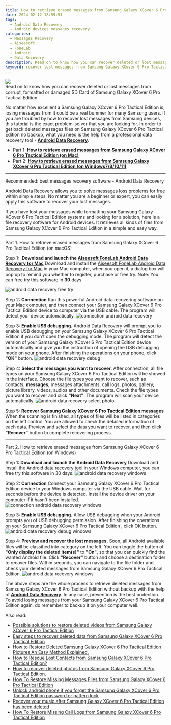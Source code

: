 ```yaml
---
title: How to retrieve erased messages from Samsung Galaxy XCover 6 Pro Tactical Edition
date: 2024-02-12 18:59:51
tags: 
  - Android Data Recovery
  - Android devices messages recovery
categories: 
  - Messages Recovery
  - Aiseesoft
  - FoneLab
  - Android
  - Data Recovery
description: Read on to know how you can recover deleted or lost messages from corrupt, formatted or damaged SD Card of Samsung Galaxy XCover 6 Pro Tactical Edition.
keyword: recover lost messages from Samsung Galaxy XCover 6 Pro Tactical Edition,retrieve wiped text messages Samsung Galaxy XCover 6 Pro Tactical Edition,broken Samsung Galaxy XCover 6 Pro Tactical Edition text messages recovery solution,restore deleted text messages files on Samsung Galaxy XCover 6 Pro Tactical Edition,Samsung Galaxy XCover 6 Pro Tactical Edition messages recovery,Regain missing messages on Samsung Galaxy XCover 6 Pro Tactical Edition,recover deleted messages 2018 for Samsung Galaxy XCover 6 Pro Tactical Edition,Samsung Galaxy XCover 6 Pro Tactical Edition messages deleted itself,how to refind deleted messages from Samsung Galaxy XCover 6 Pro Tactical Edition,extract data from water damaged phone Samsung Galaxy XCover 6 Pro Tactical Edition,does the Samsung Galaxy XCover 6 Pro Tactical Edition have a backup for deleted messages,Samsung Galaxy XCover 6 Pro Tactical Edition issues with messages deleted
---
```


<img src="https://img0mobiles.techidaily.com/images/best-assets/devices/samsung/samsung-galaxy-xcover-6-pro-tactical-edition/2.jpg" class="atpl-imgstyle"  />

<div class="atpl-content atpl-for-fonelab-android recover-messages">

<div class="atpl-post-description-part-1">
Read on to know how you can recover deleted or lost messages from corrupt, formatted or damaged SD Card of Samsung Galaxy XCover 6 Pro Tactical Edition.
</div>




<div class="atpl-post-description-part-2">
<div class="tpl-content-sub-paragraph-normal">
  <p>
      No matter how excellent a Samsung Galaxy XCover 6 Pro Tactical Edition is, losing messages from it could be a real bummer for many Samsung users. If you are troubled by how to recover lost messages from Samsung  devices, this tutorial is the exact problem-solver that you are looking for. In order to get back deleted messages files on Samsung Galaxy XCover 6 Pro Tactical Edition no backup, what you need is the help from a professional data recovery tool - <a href="https://tools.techidaily.com/aiseesoft-android-data-recovery/" target="_blank" rel="noopener"><strong>Android Data Recovery</strong></a>.
  </p>
</div>
</div>

<ul>
  <li>Part 1: <strong><a href="#p1">How to retrieve erased messages from Samsung Galaxy XCover 6 Pro Tactical Edition (on Mac)</a></strong></li>
  <li>Part 2: <strong><a href="#p2">How to retrieve erased messages from Samsung Galaxy XCover 6 Pro Tactical Edition (on Windows7/8/10/11)</a></strong></li>
</ul>

<hr>
<div class="atpl-post-description-part-3">
<div class="tpl-content-sub-paragraph-title">
  Recommended: best messages recovery software - Android Data Recovery
</div>
<div class="tpl-content-sub-paragraph-content">
  <p>
      Android Data Recovery allows you to solve messages loss problems for free within simple steps. No matter you are a beginner or expert, you can easily apply this software to recover your lost messages.
  </p>
  <p>
      If you have lost your messages while formatting your Samsung Galaxy XCover 6 Pro Tactical Edition systems and looking for a solution, here is a file recovery software for Android devices. It retrieves all kinds of files from Samsung Galaxy XCover 6 Pro Tactical Edition in a simple and easy way.
  </p>
</div>
</div>


<!-- Part 1 -->
<a id="p1" name="p1" ></a><hr>

<div>
  <span class="atpl-step-part-style">Part 1. How to retrieve erased messages from Samsung Galaxy XCover 6 Pro Tactical Edition (on macOS)</span>
</div>  

<span class="atpl-stepstyle-a"><span>Step 1: </span></span> <strong>Download and launch the <a href="https://tools.techidaily.com/aiseesoft-android-data-recovery-for-mac/" target="_blank" rel="noopener">Aiseesoft FoneLab Android Data Recovery for Mac</a></strong>
Download and install the <a href="https://tools.techidaily.com/aiseesoft-android-data-recovery-for-mac/" target="_blank" rel="noopener">Aiseesoft FoneLab Android Data Recovery for Mac</a> in your Mac computer, when you open it, a dialog box will pop up to remind you whether to register, purchase or free try.
Note: You can free try this software in <strong>30</strong> days

<img src="https://tools.techidaily.com/images/apps/aiseesoft/android-data-recovery/mac-free-try.png" class="atpl-imgstyle" alt="android data recovery free try" />

<span class="atpl-stepstyle-a"><span>Step 2: </span></span> <strong>Connection</strong>
Run this powerful Android data recovering software on your Mac computer, and then connect your Samsung Galaxy XCover 6 Pro Tactical Edition device to computer via the USB cable. The program will detect your device automatically.
<img src="https://tools.techidaily.com/images/apps/aiseesoft/android-data-recovery/mac-connection-interface.jpg" class="atpl-imgstyle" alt="connection android data recovery" />

<span class="atpl-stepstyle-a"><span>Step 3: </span></span> <strong>Enable USB debugging.</strong>
Android Data Recovery will prompt you to enable USB debugging on your Samsung Galaxy XCover 6 Pro Tactical Edition  if you don't open the debugging mode. The program will detect the version of your Samsung Galaxy XCover 6 Pro Tactical Edition device automatically and give you the instruction of opening the USB debugging mode on your phone. After finishing the operations on your phone, click <strong>"OK"</strong> button.
<img src="https://tools.techidaily.com/images/apps/aiseesoft/android-data-recovery/mac-android-usb-debug.jpg"  class="atpl-imgstyle" alt="android data recovery debug" />

<span class="atpl-stepstyle-a"><span>Step 4: </span></span> <strong>Select the messages you want to recover.</strong>
After connection, all file types on your Samsung Galaxy XCover 6 Pro Tactical Edition will be showed in the interface. Choose the file types you want to recover, such as contacts, <strong>messages</strong>, messages attachments, call logs, photos, gallery, picture library, videos, audios and other documents. Check the file types you want to recover and click  <b>"Next"</b>. The program will scan your device automatically.
<img src="https://tools.techidaily.com/images/apps/aiseesoft/android-data-recovery/mac-choose-type-messages.jpg" class="atpl-imgstyle" alt="android data recovery select photo" />

<span class="atpl-stepstyle-a"><span>Step 5: </span></span> <strong>Recover Samsung Galaxy XCover 6 Pro Tactical Edition messages</strong>
When the scanning is finished, all types of files will be listed in categories on the left control. You are allowed to check the detailed information of each data. Preview and select the data you want to recover, and then click <b>"Recover"</b> button to complete recovering process.

<a id="p2" name="p2"></a><hr>

<div class="atpl-step-part-style">Part 2. How to retrieve erased messages from Samsung Galaxy XCover 6 Pro Tactical Edition (on Windows)</div>

<span class="atpl-stepstyle-a"><span>Step 1: </span></span> <strong>Download and launch the Android Data Recovery</strong>
Download and install the <a href="https://tools.techidaily.com/aiseesoft-android-data-recovery-for-win/" target="_blank" rel="noopener">Android data recovery tool</a> in your Windows computer, you can free try this software in 30 days.
<img src="https://tools.techidaily.com/images/apps/aiseesoft/android-data-recovery/win-start-interface.png"  class="atpl-imgstyle" alt="android data recovery windows" />

<span class="atpl-stepstyle-a"><span>Step 2: </span></span> <strong>Connection</strong>
Connect your Samsung Galaxy XCover 6 Pro Tactical Edition device to your Windows computer via the USB cable. Wait for seconds before the device is detected. Install the device driver on your computer if it hasn't been installed.
<img src="https://tools.techidaily.com/images/apps/aiseesoft/android-data-recovery/win-connection-interface.png" class="atpl-imgstyle" alt="connection android data recovery windows" />

<span class="atpl-stepstyle-a"><span>Step 3: </span></span> <strong>Enable USB debugging.</strong>
Allow USB debugging when your Android prompts you of USB debugging permission. After finishing the operations on your Samsung Galaxy XCover 6 Pro Tactical Edition , click OK button.
<img src="https://tools.techidaily.com/images/apps/aiseesoft/android-data-recovery/win-android-usb-debug.png" class="atpl-imgstyle" alt="android data recovery debug windows" />

<span class="atpl-stepstyle-a"><span>Step 4: </span></span> <strong>Preview and recover the lost messages.</strong>
Soon, all Android available files will be classified into category on the left. You can toggle the button of <b>"Only display the deleted item(s)"</b> to <b>"On"</b>, so that you can quickly find the wanted Android file. Click <b>"Recover"</b> button and choose a destination folder to recover files. Within seconds, you can navigate to the file folder and check your deleted messages from Samsung Galaxy XCover 6 Pro Tactical Edition.
<img src="https://tools.techidaily.com/images/apps/aiseesoft/android-data-recovery/win-recover-messages.jpg" class="atpl-imgstyle" alt="android data recovery windows" />

<div class="atpl-post-description-part-4">
<div class="tpl-content-sub-paragraph-normal">
    <p>
        The above steps are the whole process to retrieve deleted messages from Samsung Galaxy XCover 6 Pro Tactical Edition without backup with the help of <a href="https://tools.techidaily.com/aiseesoft-android-data-recovery/" target="_blank" rel="noopener"><strong>Android Data Recovery</strong></a>. In any case, prevention is the best protection. To avoid losing messages from your Samsung Galaxy XCover 6 Pro Tactical Edition again, do remember to backup it on your computer well.
    </p>
</div>
</div>

<ins class="adsbygoogle"
     style="display:block"
     data-ad-client="ca-pub-7571918770474297"
     data-ad-slot="8358498916"
     data-ad-format="auto"
     data-full-width-responsive="true"></ins>

<span class="atpl-alsoreadstyle">Also read:</span>
<div><ul>
<li><a href="/possible-solutions-to-restore-deleted-videos-from-samsung-galaxy-xcover-6-pro-tactical-edition-by-fonelab-android-recover-video/" target="_blank" rel="noopener"><u>Possible solutions to restore deleted videos from Samsung Galaxy XCover 6 Pro Tactical Edition</u></a></li>
<li><a href="/easy-steps-to-recover-deleted-data-from-samsung-galaxy-xcover-6-pro-tactical-edition-by-fonelab-android-recover-data/" target="_blank" rel="noopener"><u>Easy steps to recover deleted data from Samsung Galaxy XCover 6 Pro Tactical Edition</u></a></li>
<li><a href="/how-to-restore-deleted-samsung-galaxy-xcover-6-pro-tactical-edition-pictures-an-easy-method-explained-by-fonelab-android-recover-pictures/" target="_blank" rel="noopener"><u>How to Restore Deleted Samsung Galaxy XCover 6 Pro Tactical Edition Pictures  An Easy Method Explained.</u></a></li>
<li><a href="/how-to-rescue-lost-contacts-from-samsung-galaxy-xcover-6-pro-tactical-edition-by-fonelab-android-recover-contacts/" target="_blank" rel="noopener"><u>How to Rescue Lost Contacts from Samsung Galaxy XCover 6 Pro Tactical Edition?</u></a></li>
<li><a href="/how-to-recover-deleted-photos-from-samsung-galaxy-xcover-6-pro-tactical-edition-by-fonelab-android-recover-photos/" target="_blank" rel="noopener"><u>How to recover deleted photos from Samsung Galaxy XCover 6 Pro Tactical Edition.</u></a></li>
<li><a href="/how-to-restore-missing-messages-files-from-samsung-galaxy-xcover-6-pro-tactical-edition-by-fonelab-android-recover-messages/" target="_blank" rel="noopener"><u>How To  Restore Missing Messages Files from Samsung Galaxy XCover 6 Pro Tactical Edition</u></a></li>
<li><a href="/unlock-android-phone-if-you-forget-the-samsung-galaxy-xcover-6-pro-tactical-edition-password-or-pattern-lock-by-drfone-android-unlock-android-unlock/" target="_blank" rel="noopener"><u>Unlock android phone if you forget the Samsung Galaxy XCover 6 Pro Tactical Edition password or pattern lock</u></a></li>
<li><a href="/recover-your-music-after-samsung-galaxy-xcover-6-pro-tactical-edition-has-been-deleted-by-fonelab-android-recover-music/" target="_blank" rel="noopener"><u>Recover your music after Samsung Galaxy XCover 6 Pro Tactical Edition has been deleted</u></a></li>
<li><a href="/how-to-restore-missing-call-logs-from-samsung-galaxy-xcover-6-pro-tactical-edition-by-fonelab-android-recover-call-logs/" target="_blank" rel="noopener"><u>How To  Restore Missing Call Logs from Samsung Galaxy XCover 6 Pro Tactical Edition</u></a></li>
</ul></div>

</div>
